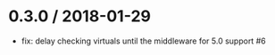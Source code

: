 0.3.0 / 2018-01-29
==================
 * fix: delay checking virtuals until the middleware for 5.0 support #6
